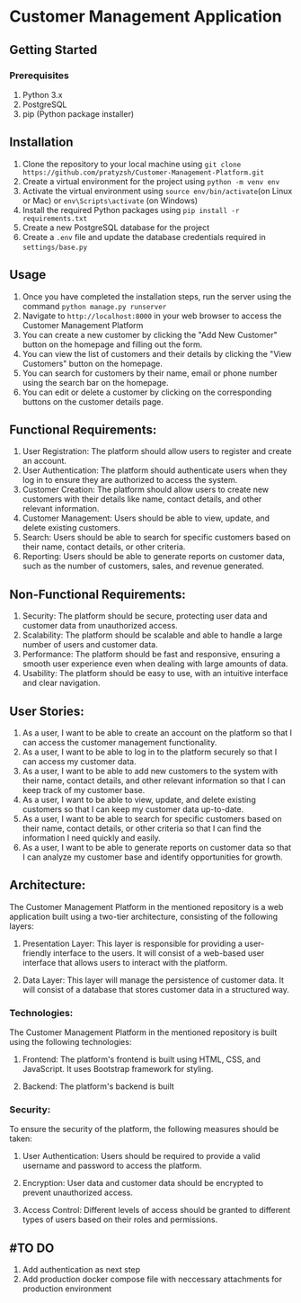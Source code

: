 # Customer Management Application

## Getting Started

### Prerequisites

1. Python 3.x
2. PostgreSQL
3. pip (Python package installer)

## Installation

1. Clone the repository to your local machine using `git clone https://github.com/pratyzsh/Customer-Management-Platform.git`
2. Create a virtual environment for the project using `python -m venv env`
3. Activate the virtual environment using `source env/bin/activate`(on Linux or Mac) or `env\Scripts\activate` (on Windows)
4. Install the required Python packages using `pip install -r requirements.txt`
5. Create a new PostgreSQL database for the project
6. Create a `.env` file and update the database credentials required in `settings/base.py`

## Usage

1. Once you have completed the installation steps, run the server using the command `python manage.py runserver`
2. Navigate to `http://localhost:8000` in your web browser to access the Customer Management Platform
3. You can create a new customer by clicking the "Add New Customer" button on the homepage and filling out the form.
4. You can view the list of customers and their details by clicking the "View Customers" button on the homepage.
5. You can search for customers by their name, email or phone number using the search bar on the homepage.
6. You can edit or delete a customer by clicking on the corresponding buttons on the customer details page.

## Functional Requirements:

1. User Registration: The platform should allow users to register and create an account.
2. User Authentication: The platform should authenticate users when they log in to ensure they are authorized to access the system.
3. Customer Creation: The platform should allow users to create new customers with their details like name, contact details, and other relevant information.
4. Customer Management: Users should be able to view, update, and delete existing customers.
5. Search: Users should be able to search for specific customers based on their name, contact details, or other criteria.
6. Reporting: Users should be able to generate reports on customer data, such as the number of customers, sales, and revenue generated.

## Non-Functional Requirements:

1. Security: The platform should be secure, protecting user data and customer data from unauthorized access.
2. Scalability: The platform should be scalable and able to handle a large number of users and customer data.
3. Performance: The platform should be fast and responsive, ensuring a smooth user experience even when dealing with large amounts of data.
4. Usability: The platform should be easy to use, with an intuitive interface and clear navigation.

## User Stories:

1. As a user, I want to be able to create an account on the platform so that I can access the customer management functionality.
2. As a user, I want to be able to log in to the platform securely so that I can access my customer data.
3. As a user, I want to be able to add new customers to the system with their name, contact details, and other relevant information so that I can keep track of my customer base.
4. As a user, I want to be able to view, update, and delete existing customers so that I can keep my customer data up-to-date.
5. As a user, I want to be able to search for specific customers based on their name, contact details, or other criteria so that I can find the information I need quickly and easily.
6. As a user, I want to be able to generate reports on customer data so that I can analyze my customer base and identify opportunities for growth.

## Architecture:

The Customer Management Platform in the mentioned repository is a web application built using a two-tier architecture, consisting of the following layers:

1. Presentation Layer: This layer is responsible for providing a user-friendly interface to the users. It will consist of a web-based user interface that allows users to interact with the platform.

2. Data Layer: This layer will manage the persistence of customer data. It will consist of a database that stores customer data in a structured way.

### Technologies:

The Customer Management Platform in the mentioned repository is built using the following technologies:

1. Frontend: The platform's frontend is built using HTML, CSS, and JavaScript. It uses Bootstrap framework for styling.

2. Backend: The platform's backend is built

### Security:

To ensure the security of the platform, the following measures should be taken:

1. User Authentication: Users should be required to provide a valid username and password to access the platform.

2. Encryption: User data and customer data should be encrypted to prevent unauthorized access.

3. Access Control: Different levels of access should be granted to different types of users based on their roles and permissions.

## #TO DO

1. Add authentication as next step
2. Add production docker compose file with neccessary attachments for production environment

